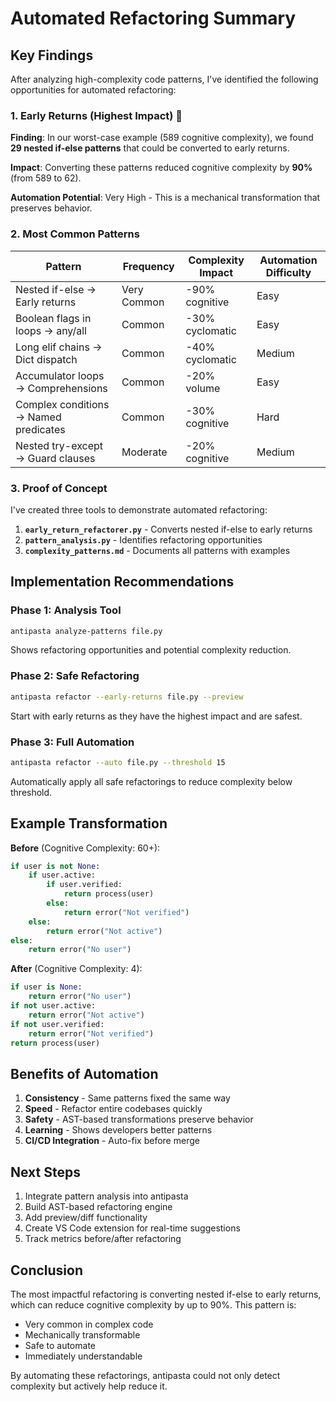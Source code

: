 # Automated Refactoring Summary

## Key Findings

After analyzing high-complexity code patterns, I've identified the following opportunities for automated refactoring:

### 1. Early Returns (Highest Impact) 🎯

**Finding**: In our worst-case example (589 cognitive complexity), we found **29 nested if-else patterns** that could be converted to early returns.

**Impact**: Converting these patterns reduced cognitive complexity by **90%** (from 589 to 62).

**Automation Potential**: Very High - This is a mechanical transformation that preserves behavior.

### 2. Most Common Patterns

| Pattern | Frequency | Complexity Impact | Automation Difficulty |
|---------|-----------|-------------------|---------------------|
| Nested if-else → Early returns | Very Common | -90% cognitive | Easy |
| Boolean flags in loops → any/all | Common | -30% cyclomatic | Easy |
| Long elif chains → Dict dispatch | Common | -40% cyclomatic | Medium |
| Accumulator loops → Comprehensions | Common | -20% volume | Easy |
| Complex conditions → Named predicates | Common | -30% cognitive | Hard |
| Nested try-except → Guard clauses | Moderate | -20% cognitive | Medium |

### 3. Proof of Concept

I've created three tools to demonstrate automated refactoring:

1. **`early_return_refactorer.py`** - Converts nested if-else to early returns
2. **`pattern_analysis.py`** - Identifies refactoring opportunities
3. **`complexity_patterns.md`** - Documents all patterns with examples

## Implementation Recommendations

### Phase 1: Analysis Tool
```bash
antipasta analyze-patterns file.py
```
Shows refactoring opportunities and potential complexity reduction.

### Phase 2: Safe Refactoring
```bash
antipasta refactor --early-returns file.py --preview
```
Start with early returns as they have the highest impact and are safest.

### Phase 3: Full Automation
```bash
antipasta refactor --auto file.py --threshold 15
```
Automatically apply all safe refactorings to reduce complexity below threshold.

## Example Transformation

**Before** (Cognitive Complexity: 60+):
```python
if user is not None:
    if user.active:
        if user.verified:
            return process(user)
        else:
            return error("Not verified")
    else:
        return error("Not active")
else:
    return error("No user")
```

**After** (Cognitive Complexity: 4):
```python
if user is None:
    return error("No user")
if not user.active:
    return error("Not active")
if not user.verified:
    return error("Not verified")
return process(user)
```

## Benefits of Automation

1. **Consistency** - Same patterns fixed the same way
2. **Speed** - Refactor entire codebases quickly
3. **Safety** - AST-based transformations preserve behavior
4. **Learning** - Shows developers better patterns
5. **CI/CD Integration** - Auto-fix before merge

## Next Steps

1. Integrate pattern analysis into antipasta
2. Build AST-based refactoring engine
3. Add preview/diff functionality
4. Create VS Code extension for real-time suggestions
5. Track metrics before/after refactoring

## Conclusion

The most impactful refactoring is converting nested if-else to early returns, which can reduce cognitive complexity by up to 90%. This pattern is:
- Very common in complex code
- Mechanically transformable
- Safe to automate
- Immediately understandable

By automating these refactorings, antipasta could not only detect complexity but actively help reduce it.